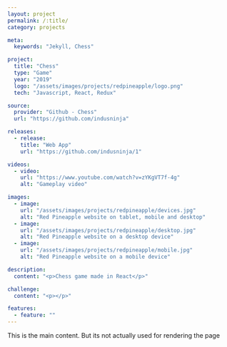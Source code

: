 ```yaml
---
layout: project
permalink: /:title/
category: projects

meta:
  keywords: "Jekyll, Chess"

project:
  title: "Chess"
  type: "Game"
  year: "2019"
  logo: "/assets/images/projects/redpineapple/logo.png"
  tech: "Javascript, React, Redux"

source:
  provider: "Github - Chess"
  url: "https://github.com/indusninja"

releases:
  - release:
    title: "Web App"
    url: "https://github.com/indusninja/1"

videos:
  - video:
    url: "https://www.youtube.com/watch?v=zYKgVT7f-4g"
    alt: "Gameplay video"

images:
  - image:
    url: "/assets/images/projects/redpineapple/devices.jpg"
    alt: "Red Pineapple website on tablet, mobile and desktop"
  - image:
    url: "/assets/images/projects/redpineapple/desktop.jpg"
    alt: "Red Pineapple website on a desktop device"
  - image:
    url: "/assets/images/projects/redpineapple/mobile.jpg"
    alt: "Red Pineapple website on a mobile device"

description:
  content: "<p>Chess game made in React</p>"

challenge:
  content: "<p></p>"

features:
  - feature: ""
---
```

<p>This is the main content. But its not actually used for rendering the page</p>
